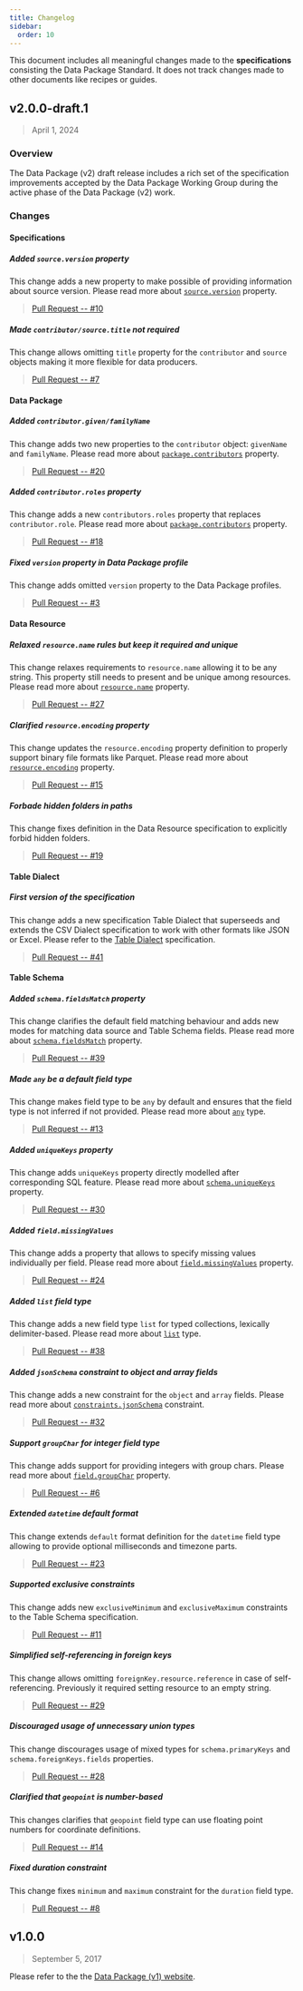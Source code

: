 ```yaml
---
title: Changelog
sidebar:
  order: 10
---
```


This document includes all meaningful changes made to the **specifications** consisting the Data Package Standard. It does not track changes made to other documents like recipes or guides.

## v2.0.0-draft.1

> April 1, 2024

### Overview

The Data Package (v2) draft release includes a rich set of the specification improvements accepted by the Data Package Working Group during the active phase of the Data Package (v2) work.

### Changes

#### Specifications

##### Added `source.version` property

This change adds a new property to make possible of providing information about source version. Please read more about [`source.version`](../../specifications/data-package/#sources) property.

> [Pull Request -- #10](https://github.com/frictionlessdata/datapackage/pull/10)

##### Made `contributor/source.title` not required

This change allows omitting `title` property for the `contributor` and `source` objects making it more flexible for data producers.

> [Pull Request -- #7](https://github.com/frictionlessdata/datapackage/pull/7)

#### Data Package

##### Added `contributor.given/familyName`

This change adds two new properties to the `contributor` object: `givenName` and `familyName`. Please read more about [`package.contributors`](../../specifications/data-package/#contributors) property.

> [Pull Request -- #20](https://github.com/frictionlessdata/datapackage/pull/20)

##### Added `contributor.roles` property

This change adds a new `contributors.roles` property that replaces `contributor.role`. Please read more about [`package.contributors`](../../specifications/data-package/#contributors) property.

> [Pull Request -- #18](https://github.com/frictionlessdata/datapackage/pull/18)

##### Fixed `version` property in Data Package profile

This change adds omitted `version` property to the Data Package profiles.

> [Pull Request -- #3](https://github.com/frictionlessdata/datapackage/pull/3)

#### Data Resource

##### Relaxed `resource.name` rules but keep it required and unique

This change relaxes requirements to `resource.name` allowing it to be any string. This property still needs to present and be unique among resources. Please read more about [`resource.name`](../../specifications/data-resource/#name-required) property.

> [Pull Request -- #27](https://github.com/frictionlessdata/datapackage/pull/27)

##### Clarified `resource.encoding` property

This change updates the `resource.encoding` property definition to properly support binary file formats like Parquet. Please read more about [`resource.encoding`](../../specifications/data-resource/#encoding) property.

> [Pull Request -- #15](https://github.com/frictionlessdata/datapackage/pull/15)

##### Forbade hidden folders in paths

This change fixes definition in the Data Resource specification to explicitly forbid hidden folders.

> [Pull Request -- #19](https://github.com/frictionlessdata/datapackage/pull/19)

#### Table Dialect

##### First version of the specification

This change adds a new specification Table Dialect that superseeds and extends the CSV Dialect specification to work with other formats like JSON or Excel. Please refer to the [Table Dialect](../../specifications/table-dialect) specification.

> [Pull Request -- #41](https://github.com/frictionlessdata/datapackage/pull/41)

#### Table Schema

##### Added `schema.fieldsMatch` property

This change clarifies the default field matching behaviour and adds new modes for matching data source and Table Schema fields. Please read more about [`schema.fieldsMatch`](../../specifications/table-schema/#fieldsmatch) property.

> [Pull Request -- #39](https://github.com/frictionlessdata/datapackage/pull/39)

##### Made `any` be a default field type

This change makes field type to be `any` by default and ensures that the field type is not inferred if not provided. Please read more about [`any`](../../specifications/table-schema/#any) type.

> [Pull Request -- #13](https://github.com/frictionlessdata/datapackage/pull/13)

##### Added `uniqueKeys` property

This change adds `uniqueKeys` property directly modelled after corresponding SQL feature. Please read more about [`schema.uniqueKeys`](../../specifications/table-schema/#uniquekeys) property.

> [Pull Request -- #30](https://github.com/frictionlessdata/datapackage/pull/30)

##### Added `field.missingValues`

This change adds a property that allows to specify missing values individually per field. Please read more about [`field.missingValues`](../../specifications/table-schema/#missingvalues) property.

> [Pull Request -- #24](https://github.com/frictionlessdata/datapackage/pull/24)

##### Added `list` field type

This change adds a new field type `list` for typed collections, lexically delimiter-based. Please read more about [`list`](../../specifications/table-schema/#list) type.

> [Pull Request -- #38](https://github.com/frictionlessdata/datapackage/pull/38)

##### Added `jsonSchema` constraint to object and array fields

This change adds a new constraint for the `object` and `array` fields. Please read more about [`constraints.jsonSchema`](../../specifications/table-schema/#jsonschema) constraint.

> [Pull Request -- #32](https://github.com/frictionlessdata/datapackage/pull/32)

##### Support `groupChar` for integer field type

This change adds support for providing integers with group chars. Please read more about [`field.groupChar`](../../specifications/table-schema/#integer) property.

> [Pull Request -- #6](https://github.com/frictionlessdata/datapackage/pull/6)

##### Extended `datetime` default format

This change extends `default` format definition for the `datetime` field type allowing to provide optional milliseconds and timezone parts.

> [Pull Request -- #23](https://github.com/frictionlessdata/datapackage/pull/23)

##### Supported exclusive constraints

This change adds new `exclusiveMinimum` and `exclusiveMaximum` constraints to the Table Schema specification.

> [Pull Request -- #11](https://github.com/frictionlessdata/datapackage/pull/11)

##### Simplified self-referencing in foreign keys

This change allows omitting `foreignKey.resource.reference` in case of self-referencing. Previously it required setting resource to an empty string.

> [Pull Request -- #29](https://github.com/frictionlessdata/datapackage/pull/29)

##### Discouraged usage of unnecessary union types

This change discourages usage of mixed types for `schema.primaryKeys` and `schema.foreignKeys.fields` properties.

> [Pull Request -- #28](https://github.com/frictionlessdata/datapackage/pull/28)

##### Clarified that `geopoint` is number-based

This changes clarifies that `geopoint` field type can use floating point numbers for coordinate definitions.

> [Pull Request -- #14](https://github.com/frictionlessdata/datapackage/pull/14)

##### Fixed duration constraint

This change fixes `minimum` and `maximum` constraint for the `duration` field type.

> [Pull Request -- #8](https://github.com/frictionlessdata/datapackage/pull/8)

## v1.0.0

> September 5, 2017

Please refer to the the [Data Package (v1) website](https://specs.frictionlessdata.io/).
